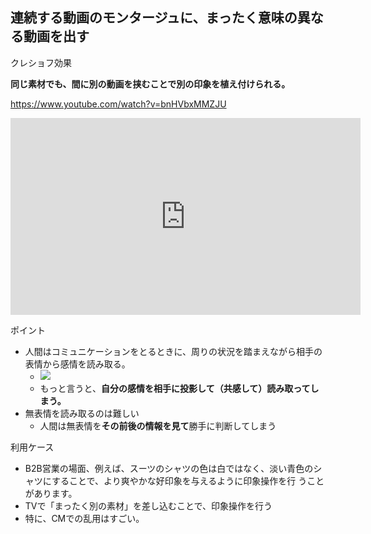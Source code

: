 



## 連続する動画のモンタージュに、まったく意味の異なる動画を出す

クレショフ効果

**同じ素材でも、間に別の動画を挟むことで別の印象を植え付けられる。**

https://www.youtube.com/watch?v=bnHVbxMMZJU

<iframe width="560" height="315" src="https://www.youtube.com/embed/bnHVbxMMZJU?start=118" title="YouTube video player" frameborder="0" allow="accelerometer; autoplay; clipboard-write; encrypted-media; gyroscope; picture-in-picture; web-share" allowfullscreen></iframe>


ポイント

- 人間はコミュニケーションをとるときに、周りの状況を踏まえながら相手の表情から感情を読み取る。
    - <img src="https://stat.ameba.jp/user_images/20180730/20/patthral401/b3/1f/j/o0443033214238498600.jpg">
    - もっと言うと、**自分の感情を相手に投影して（共感して）読み取ってしまう。**
- 無表情を読み取るのは難しい
    - 人間は無表情を**その前後の情報を見て**勝手に判断してしまう





利用ケース

- B2B営業の場面、例えば、スーツのシャツの色は白ではなく、淡い青色のシャツにすることで、より爽やかな好印象を与えるように印象操作を行 うことがあります。
- TVで「まったく別の素材」を差し込むことで、印象操作を行う
- 特に、CMでの乱用はすごい。












